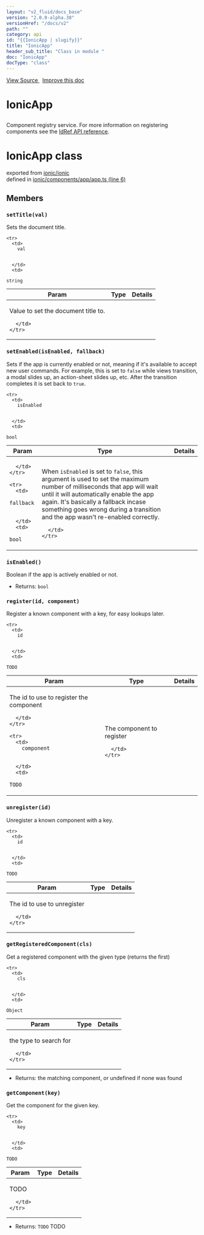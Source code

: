 ```yaml
---
layout: "v2_fluid/docs_base"
version: "2.0.0-alpha.38"
versionHref: "/docs/v2"
path: ""
category: api
id: "{{IonicApp | slugify}}"
title: "IonicApp"
header_sub_title: "Class in module "
doc: "IonicApp"
docType: "class"
---
```



<div class="improve-docs">
  <a href='http://github.com/driftyco/ionic2/tree/master/ionic/components/app/app.ts#L5'>
    View Source
  </a>
  &nbsp;
  <a href='http://github.com/driftyco/ionic2/edit/master/ionic/components/app/app.ts#L5'>
    Improve this doc
  </a>
</div>




<h1 class="api-title">

  IonicApp



</h1>





<p>Component registry service.  For more information on registering
components see the <a href="../id/IdRef/">IdRef API reference</a>.</p>


<h1 class="class export">IonicApp <span class="type">class</span></h1>
<p class="module">exported from <a href='undefined'>ionic/ionic</a><br/>
defined in <a href="https://github.com/driftyco/ionic2/tree/master/ionic/components/app/app.ts#L6-L111">ionic/components/app/app.ts (line 6)</a>
</p>
<h2>Members</h2>

<div id="setTitle"></div>
<h3>
  <code>setTitle(val)</code>

</h3>

Sets the document title.



<table class="table" style="margin:0;">
  <thead>
    <tr>
      <th>Param</th>
      <th>Type</th>
      <th>Details</th>
    </tr>
  </thead>
  <tbody>
    
    <tr>
      <td>
        val
        
        
      </td>
      <td>
        
  <code>string</code>
      </td>
      <td>
        <p>Value to set the document title to.</p>

        
      </td>
    </tr>
    
  </tbody>
</table>









<div id="setEnabled"></div>
<h3>
  <code>setEnabled(isEnabled, fallback)</code>

</h3>

Sets if the app is currently enabled or not, meaning if it's
available to accept new user commands. For example, this is set to `false`
while views transition, a modal slides up, an action-sheet
slides up, etc. After the transition completes it is set back to `true`.



<table class="table" style="margin:0;">
  <thead>
    <tr>
      <th>Param</th>
      <th>Type</th>
      <th>Details</th>
    </tr>
  </thead>
  <tbody>
    
    <tr>
      <td>
        isEnabled
        
        
      </td>
      <td>
        
  <code>bool</code>
      </td>
      <td>
        
        
      </td>
    </tr>
    
    <tr>
      <td>
        fallback
        
        
      </td>
      <td>
        
  <code>bool</code>
      </td>
      <td>
        <p>When <code>isEnabled</code> is set to <code>false</code>, this argument
is used to set the maximum number of milliseconds that app will wait until
it will automatically enable the app again. It&#39;s basically a fallback incase
something goes wrong during a transition and the app wasn&#39;t re-enabled correctly.</p>

        
      </td>
    </tr>
    
  </tbody>
</table>









<div id="isEnabled"></div>
<h3>
  <code>isEnabled()</code>

</h3>

Boolean if the app is actively enabled or not.






* Returns: 
  <code>bool</code> 




<div id="register"></div>
<h3>
  <code>register(id, component)</code>

</h3>

Register a known component with a key, for easy lookups later.



<table class="table" style="margin:0;">
  <thead>
    <tr>
      <th>Param</th>
      <th>Type</th>
      <th>Details</th>
    </tr>
  </thead>
  <tbody>
    
    <tr>
      <td>
        id
        
        
      </td>
      <td>
        
  <code>TODO</code>
      </td>
      <td>
        <p>The id to use to register the component</p>

        
      </td>
    </tr>
    
    <tr>
      <td>
        component
        
        
      </td>
      <td>
        
  <code>TODO</code>
      </td>
      <td>
        <p>The component to register</p>

        
      </td>
    </tr>
    
  </tbody>
</table>









<div id="unregister"></div>
<h3>
  <code>unregister(id)</code>

</h3>

Unregister a known component with a key.



<table class="table" style="margin:0;">
  <thead>
    <tr>
      <th>Param</th>
      <th>Type</th>
      <th>Details</th>
    </tr>
  </thead>
  <tbody>
    
    <tr>
      <td>
        id
        
        
      </td>
      <td>
        
  <code>TODO</code>
      </td>
      <td>
        <p>The id to use to unregister</p>

        
      </td>
    </tr>
    
  </tbody>
</table>









<div id="getRegisteredComponent"></div>
<h3>
  <code>getRegisteredComponent(cls)</code>

</h3>

Get a registered component with the given type (returns the first)



<table class="table" style="margin:0;">
  <thead>
    <tr>
      <th>Param</th>
      <th>Type</th>
      <th>Details</th>
    </tr>
  </thead>
  <tbody>
    
    <tr>
      <td>
        cls
        
        
      </td>
      <td>
        
  <code>Object</code>
      </td>
      <td>
        <p>the type to search for</p>

        
      </td>
    </tr>
    
  </tbody>
</table>






* Returns: 
   the matching component, or undefined if none was found






<div id="getComponent"></div>
<h3>
  <code>getComponent(key)</code>

</h3>

Get the component for the given key.



<table class="table" style="margin:0;">
  <thead>
    <tr>
      <th>Param</th>
      <th>Type</th>
      <th>Details</th>
    </tr>
  </thead>
  <tbody>
    
    <tr>
      <td>
        key
        
        
      </td>
      <td>
        
  <code>TODO</code>
      </td>
      <td>
        <p>TODO</p>

        
      </td>
    </tr>
    
  </tbody>
</table>






* Returns: 
  <code>TODO</code> TODO





